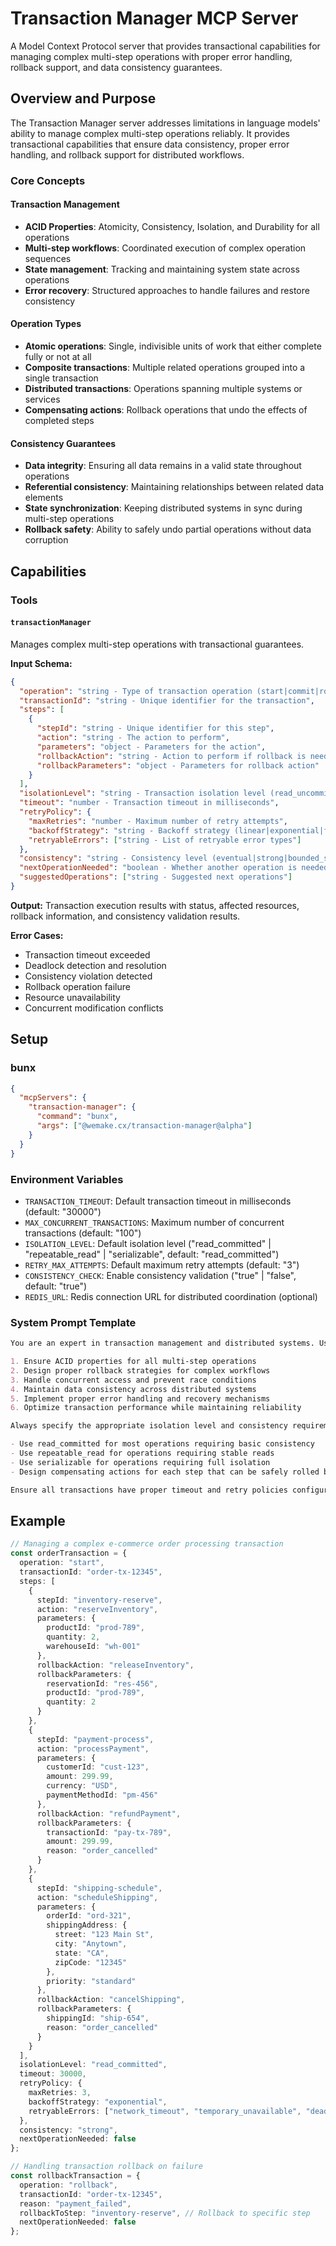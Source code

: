 # Transaction Manager MCP Server

A Model Context Protocol server that provides transactional capabilities for managing complex multi-step operations with
proper error handling, rollback support, and data consistency guarantees.

## Overview and Purpose

The Transaction Manager server addresses limitations in language models' ability to manage complex multi-step operations
reliably. It provides transactional capabilities that ensure data consistency, proper error handling, and rollback
support for distributed workflows.

### Core Concepts

#### Transaction Management

- **ACID Properties**: Atomicity, Consistency, Isolation, and Durability for all operations
- **Multi-step workflows**: Coordinated execution of complex operation sequences
- **State management**: Tracking and maintaining system state across operations
- **Error recovery**: Structured approaches to handle failures and restore consistency

#### Operation Types

- **Atomic operations**: Single, indivisible units of work that either complete fully or not at all
- **Composite transactions**: Multiple related operations grouped into a single transaction
- **Distributed transactions**: Operations spanning multiple systems or services
- **Compensating actions**: Rollback operations that undo the effects of completed steps

#### Consistency Guarantees

- **Data integrity**: Ensuring all data remains in a valid state throughout operations
- **Referential consistency**: Maintaining relationships between related data elements
- **State synchronization**: Keeping distributed systems in sync during multi-step operations
- **Rollback safety**: Ability to safely undo partial operations without data corruption

## Capabilities

### Tools

#### `transactionManager`

Manages complex multi-step operations with transactional guarantees.

**Input Schema:**

```json
{
  "operation": "string - Type of transaction operation (start|commit|rollback|checkpoint)",
  "transactionId": "string - Unique identifier for the transaction",
  "steps": [
    {
      "stepId": "string - Unique identifier for this step",
      "action": "string - The action to perform",
      "parameters": "object - Parameters for the action",
      "rollbackAction": "string - Action to perform if rollback is needed",
      "rollbackParameters": "object - Parameters for rollback action"
    }
  ],
  "isolationLevel": "string - Transaction isolation level (read_uncommitted|read_committed|repeatable_read|serializable)",
  "timeout": "number - Transaction timeout in milliseconds",
  "retryPolicy": {
    "maxRetries": "number - Maximum number of retry attempts",
    "backoffStrategy": "string - Backoff strategy (linear|exponential|fixed)",
    "retryableErrors": ["string - List of retryable error types"]
  },
  "consistency": "string - Consistency level (eventual|strong|bounded_staleness)",
  "nextOperationNeeded": "boolean - Whether another operation is needed",
  "suggestedOperations": ["string - Suggested next operations"]
}
```

**Output:** Transaction execution results with status, affected resources, rollback information, and consistency
validation results.

**Error Cases:**

- Transaction timeout exceeded
- Deadlock detection and resolution
- Consistency violation detected
- Rollback operation failure
- Resource unavailability
- Concurrent modification conflicts

## Setup

### bunx

```json
{
  "mcpServers": {
    "transaction-manager": {
      "command": "bunx",
      "args": ["@wemake.cx/transaction-manager@alpha"]
    }
  }
}
```

### Environment Variables

- `TRANSACTION_TIMEOUT`: Default transaction timeout in milliseconds (default: "30000")
- `MAX_CONCURRENT_TRANSACTIONS`: Maximum number of concurrent transactions (default: "100")
- `ISOLATION_LEVEL`: Default isolation level ("read_committed" | "repeatable_read" | "serializable", default:
  "read_committed")
- `RETRY_MAX_ATTEMPTS`: Default maximum retry attempts (default: "3")
- `CONSISTENCY_CHECK`: Enable consistency validation ("true" | "false", default: "true")
- `REDIS_URL`: Redis connection URL for distributed coordination (optional)

### System Prompt Template

```markdown
You are an expert in transaction management and distributed systems. Use the transaction manager tool to:

1. Ensure ACID properties for all multi-step operations
2. Design proper rollback strategies for complex workflows
3. Handle concurrent access and prevent race conditions
4. Maintain data consistency across distributed systems
5. Implement proper error handling and recovery mechanisms
6. Optimize transaction performance while maintaining reliability

Always specify the appropriate isolation level and consistency requirements:

- Use read_committed for most operations requiring basic consistency
- Use repeatable_read for operations requiring stable reads
- Use serializable for operations requiring full isolation
- Design compensating actions for each step that can be safely rolled back

Ensure all transactions have proper timeout and retry policies configured.
```

## Example

```typescript
// Managing a complex e-commerce order processing transaction
const orderTransaction = {
  operation: "start",
  transactionId: "order-tx-12345",
  steps: [
    {
      stepId: "inventory-reserve",
      action: "reserveInventory",
      parameters: {
        productId: "prod-789",
        quantity: 2,
        warehouseId: "wh-001"
      },
      rollbackAction: "releaseInventory",
      rollbackParameters: {
        reservationId: "res-456",
        productId: "prod-789",
        quantity: 2
      }
    },
    {
      stepId: "payment-process",
      action: "processPayment",
      parameters: {
        customerId: "cust-123",
        amount: 299.99,
        currency: "USD",
        paymentMethodId: "pm-456"
      },
      rollbackAction: "refundPayment",
      rollbackParameters: {
        transactionId: "pay-tx-789",
        amount: 299.99,
        reason: "order_cancelled"
      }
    },
    {
      stepId: "shipping-schedule",
      action: "scheduleShipping",
      parameters: {
        orderId: "ord-321",
        shippingAddress: {
          street: "123 Main St",
          city: "Anytown",
          state: "CA",
          zipCode: "12345"
        },
        priority: "standard"
      },
      rollbackAction: "cancelShipping",
      rollbackParameters: {
        shippingId: "ship-654",
        reason: "order_cancelled"
      }
    }
  ],
  isolationLevel: "read_committed",
  timeout: 30000,
  retryPolicy: {
    maxRetries: 3,
    backoffStrategy: "exponential",
    retryableErrors: ["network_timeout", "temporary_unavailable", "deadlock"]
  },
  consistency: "strong",
  nextOperationNeeded: false
};

// Handling transaction rollback on failure
const rollbackTransaction = {
  operation: "rollback",
  transactionId: "order-tx-12345",
  reason: "payment_failed",
  rollbackToStep: "inventory-reserve", // Rollback to specific step
  nextOperationNeeded: false
};
```
